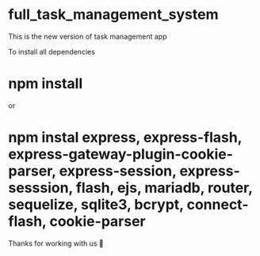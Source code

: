 # full_task_management_system
This is the new version of task management app

To install all dependencies 
# npm install
or 
# npm instal express, express-flash, express-gateway-plugin-cookie-parser, express-session, express-sesssion, flash, ejs, mariadb, router, sequelize, sqlite3, bcrypt, connect-flash, cookie-parser


Thanks for working with us 🤝